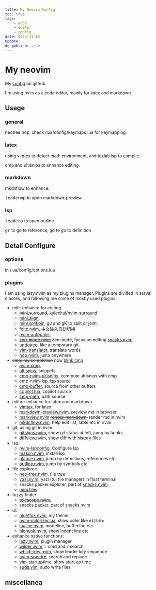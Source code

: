 ```yaml
---
title: My Neovim Config
toc: true
tags:
    - arch
    - editor
    - config
date: 2024-11-18
update:
dg-publish: true
---
```


# My neovim

My [config](https://github.com/HiraethEcho/nvim) on github.

I'm using nvim as a code editor, mainly for latex and markdown.

## Usage

### general

neotree hop. check /lua/config/keymaps.lua for keymapping.

### latex

using vimtex to detect math environment, and texlab lsp to complie.

cmp and ultisnips to enhance editing.

### markdown

mkdnflow to enhance.

<kbd>leader</kbd><kbd>m</kbd><kbd>p</kbd> to open markdown-preview

### lsp

<kbd>leader</kbd><kbd>o</kbd> to open outline

<kbd>g</kbd><kbd>r</kbd> to go to reference, <kbd>g</kbd><kbd>d</kbd> to go to
definition

## Detail Configure

### options

in /lua/config/options.lua

### plugins

I am using lazy.nvim as my plugins manager. Plugins are divided in serval
classes, and following are some of mostly used plugins:

- edit: enhance for editing
    - ~~[mini.surround](https://github.com/echasnovski/mini.surround),~~
      [kylechui/nvim-surround](https://github.com/kylechui/nvim-surround)
    - [mini.align](https://github.com/eccasnovski/mini.align),
    - [mini.splitjoin](https://github.com/echasnovski/mini.splitjoin), gJ and gK
      to split or joint
    - [fcitx.nvim](https://github.com/smartding/fcitx.nvim), 中文输入自动切换
    - [nvim-autopairs](https://github.com/windwp/nvim-autopairs),
    - ~~[zen-mode.nvim](https://github.com/folke/zen-mode.nvim)~~ zen mode,
      focus on editing [snacks.nvim](https://github.com/folke/snacks.nvim)
    - [undotree](https://github.com/mbbill/undotree), like a temporary git
    - [vim-translator](https://github.com/voldikss/vim-translator), translate
      words
    - [hop.nvim](https://github.com/phaazon/hop.nvim), jump anywhere
- ~~cmp: my completion~~ now [blink.cmp](https://github.com/saghen/blink.cmp)
    - [nvim-cmp](https://github.com/hrsh7th/nvim-cmp),
    - [ultisnips](https://github.com/SirVer/ultisnips), snippets
    - [cmp-nvim-ultisnips](https://github.com/quangnguyen30192/cmp-nvim-ultisnips),
      commute ultisnips with cmp
    - [cmp-nvim-lsp](https://github.com/hrsh7th/cmp-nvim-lsp), lsp source
    - [cmp-buffer](https://github.com/hrsh7th/cmp-buffer), source from other
      buffers
    - [copilot.lua](https://github.com/zbirenbaum/copilot.lua), copilot source
    - [cmp-path](https://github.com/hrsh7th/cmp-path), path source
- editor: enhance for latex and markdown
    - [vimtex](https://github.com/lervag/vimtex), for latex
    - [markdown-preview.nvim](https://github.com/iamcco/markdown-preview.nvim),
      preview md in browser
    - [markview.nvim](https://github.com/OXY2DEV/markview.nvim)
      ~~[render-markdown](https://github.com/MeanderingProgrammer/render-markdown.nvim),~~
      render md in nvim
    - [mkdnflow.nvim](https://github.com/jakewvincent/mkdnflow.nvim), help edit
      list, table etc in nvim
- git: using git in nvim
    - [gitsigns.nvim](https://github.com/lewis6991/gitsigns.nvim), show git
      status at left, jump by hunks
    - [diffview.nvim](https://github.com/sindrets/diffview.nvim), show diff with
      history files
- lsp:
    - [nvim-lspconfig](https://github.com/neovim/nvim-lspconfig), Configure lsp
    - [mason.nvim](https://github.com/williamboman/mason.nvim), install lsp
    - [glance.nvim](https://github.com/dnlhc/glance.nvim), jump by definitions,
      references etc
    - [outline.nvim](https://github.com/hedyhli/outline.nvim), jump by symbols
      etc
- file explorer:
    - [neo-tree.nvim](https://github.com/nvim-neo-tree/neo-tree.nvim), file tree
    - [yazi.nvim](https://github.com/mikavilpas/yazi.nvim), yazi (tui file
      manager) in float terminal
    - snacks.packer.explorer, part of
      [snacks.nvim](https://github.com/folke/snacks.nvim)
    - [mini.files](https://github.com/echasnovski/mini.files)
- fuzzy finder
    - ~~[telescope.nvim](https://github.com/nvim-telescope/telescope.nvim),~~
    - snacks.packer, part of [snacks.nvim](https://github.com/folke/snacks.nvim)
- ui:
    - [nightfox.nvim](https://github.com/EdenEast/nightfox.nvim), my theme
    - [nvim-colorizer.lua](https://github.com/norcalli/nvim-colorizer.lua), show
      color like `#123dfe`
    - [lualine.nvim](https://github.com/nvim-lualine/lualine.nvim), modeline,
      bufferline etc
    - [hlchunk.nvim](https://github.com/shellRaining/hlchunk.nvim), show indent
      line etc
- enhance native functions:
    - [lazy.nvim](https://github.com/folke/lazy.nvim), plugin manager
    - [wilder.nvim](https://github.com/gelguy/wilder.nvim), `:` cmd and `/`
      search
    - [which-key.nvim](https://github.com/folke/which-key.nvim), show leader key
      sequence
    - [nvim-spectre](https://github.com/nvim-pack/nvim-spectre), search and
      replace
    - [vim-startuptime](https://github.com/dstein64/vim-startuptime), show start
      up time
    - [suda.vim](https://github.com/lambdalisue/suda.vim), sudo write files

## miscellanea
